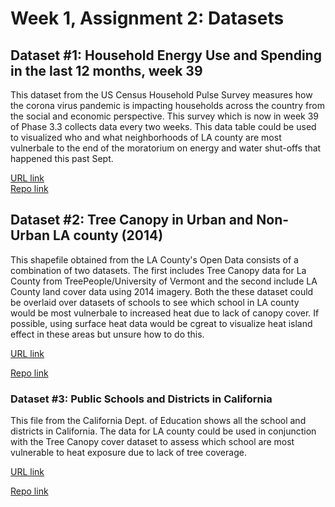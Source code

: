 # Week 1, Assignment 2: Datasets 
## Dataset #1: Household Energy Use and Spending in the last 12 months, week 39
This dataset from the US Census Household Pulse Survey measures how the corona virus pandemic is impacting households across the country from the social and economic perspective. This survey which is now in week 39 of Phase 3.3 collects data every two weeks. This data table could be used to visualized who and what neighborhoods of LA county are most vulnerbale to the end of the moratorium on energy and water shut-offs that happened this past Sept.

[URL link](https://www.census.gov/programs-surveys/household-pulse-survey/data.html)  
[Repo link](https://github.com/Ramireem/up206a-emma/blob/main/data/housing4_week39.xlsx)

## Dataset #2: Tree Canopy in Urban and Non-Urban LA county (2014)
This shapefile obtained from the LA County's Open Data consists of a combination of two datasets. The first includes Tree Canopy data for La County from TreePeople/University of Vermont and the second include LA County land cover data using 2014 imagery. Both the these dataset could be overlaid over datasets of schools to see which school in LA county would be most vulnerbale to increased heat due to lack of canopy cover. If possible, using surface heat data would be cgreat to visualize heat island effect in these areas but unsure how to do this.

[URL link](data.lacounty.gov/Sustainability/Tree-Canopy-in-Urban-and-Non-Urban-LA-County-2014-/kf6c-hxgf)

[Repo link](https://github.com/Ramireem/up206a-emma/tree/main/data/Tree%20Canopy%20in%20Urban%20and%20Non-Urban%20LA%20County%20(2014))

### Dataset #3: Public Schools and Districts in California
This file from the California Dept. of Education shows all the school and districts in California. The data for LA county could be used in conjunction with the Tree Canopy cover dataset to assess which school are most vulnerable to heat exposure due to lack of tree coverage.

[URL link](https://www.cde.ca.gov/ds/si/ds/pubschls.asp)

[Repo link](https://github.com/Ramireem/up206a-emma/tree/main/data/Tree%20Canopy%20in%20Urban%20and%20Non-Urban%20LA%20County%20(2014))
